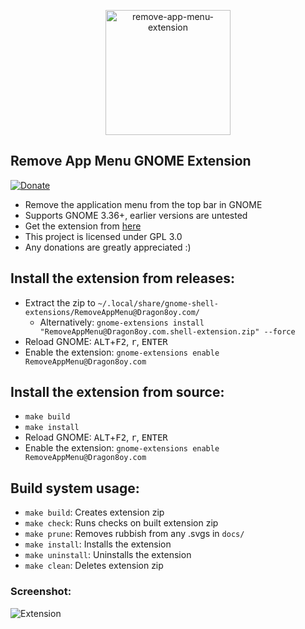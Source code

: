 <p align="center">
  <img src="https://github.com/stuarthayhurst/remove-app-menu-extension/raw/master/docs/icon.svg" alt="remove-app-menu-extension" width="200px">
</p>

## Remove App Menu GNOME Extension
[![Donate](https://img.shields.io/badge/Donate-PayPal-green.svg)](https://paypal.me/stuartahayhurst)
  - Remove the application menu from the top bar in GNOME
  - Supports GNOME 3.36+, earlier versions are untested
  - Get the extension from [here](https://extensions.gnome.org/extension/3906/remove-app-menu/)
  - This project is licensed under GPL 3.0
  - Any donations are greatly appreciated :)

## Install the extension from releases:
  - Extract the zip to `~/.local/share/gnome-shell-extensions/RemoveAppMenu@Dragon8oy.com/`
    - Alternatively: `gnome-extensions install "RemoveAppMenu@Dragon8oy.com.shell-extension.zip" --force`
  - Reload GNOME: <kbd>ALT</kbd>+<kbd>F2</kbd>, <kbd>r</kbd>, <kbd>ENTER</kbd>
  - Enable the extension: `gnome-extensions enable RemoveAppMenu@Dragon8oy.com`

## Install the extension from source:
  - `make build`
  - `make install`
  - Reload GNOME: <kbd>ALT</kbd>+<kbd>F2</kbd>, <kbd>r</kbd>, <kbd>ENTER</kbd>
  - Enable the extension: `gnome-extensions enable RemoveAppMenu@Dragon8oy.com`

## Build system usage:
  - `make build`: Creates extension zip
  - `make check`: Runs checks on built extension zip
  - `make prune`: Removes rubbish from any .svgs in `docs/`
  - `make install`: Installs the extension
  - `make uninstall`: Uninstalls the extension
  - `make clean`: Deletes extension zip

### Screenshot:
![Extension](docs/screenshot.png)
